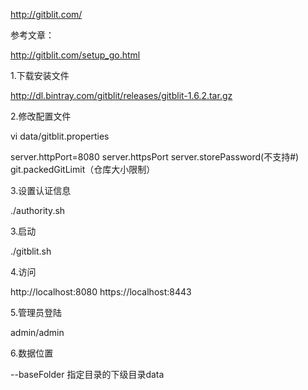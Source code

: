 http://gitblit.com/

参考文章：

http://gitblit.com/setup_go.html

1.下载安装文件

http://dl.bintray.com/gitblit/releases/gitblit-1.6.2.tar.gz

2.修改配置文件

vi data/gitblit.properties

server.httpPort=8080
server.httpsPort
server.storePassword(不支持#)
git.packedGitLimit（仓库大小限制）

3.设置认证信息

./authority.sh

3.启动

./gitblit.sh

4.访问

 http://localhost:8080
 https://localhost:8443

 5.管理员登陆

 admin/admin

 6.数据位置

 --baseFolder
 指定目录的下级目录data